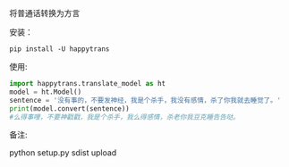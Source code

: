 将普通话转换为方言

安装：
```
pip install -U happytrans
```

使用:
```python
import happytrans.translate_model as ht
model = ht.Model()
sentence = '没有事的，不要发神经，我是个杀手，我没有感情，杀了你我就去睡觉了。'
print(model.convert(sentence))
#么得事哩，不要神戳戳，我是个杀手，我么得感情，杀老你我豆克睡告告哒。
```
备注:

python setup.py sdist upload